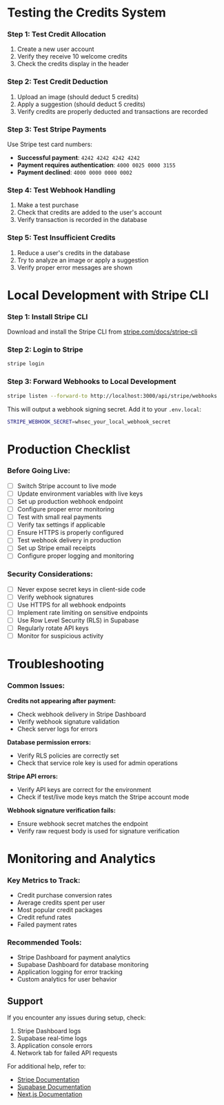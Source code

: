 # Testing the Credits System

### Step 1: Test Credit Allocation

1. Create a new user account
2. Verify they receive 10 welcome credits
3. Check the credits display in the header

### Step 2: Test Credit Deduction

1. Upload an image (should deduct 5 credits)
2. Apply a suggestion (should deduct 5 credits)
3. Verify credits are properly deducted and transactions are recorded

### Step 3: Test Stripe Payments

Use Stripe test card numbers:

- **Successful payment**: `4242 4242 4242 4242`
- **Payment requires authentication**: `4000 0025 0000 3155`
- **Payment declined**: `4000 0000 0000 0002`

### Step 4: Test Webhook Handling

1. Make a test purchase
2. Check that credits are added to the user's account
3. Verify transaction is recorded in the database

### Step 5: Test Insufficient Credits

1. Reduce a user's credits in the database
2. Try to analyze an image or apply a suggestion
3. Verify proper error messages are shown

# Local Development with Stripe CLI

### Step 1: Install Stripe CLI

Download and install the Stripe CLI from [stripe.com/docs/stripe-cli](https://stripe.com/docs/stripe-cli)

### Step 2: Login to Stripe

```bash
stripe login
```

### Step 3: Forward Webhooks to Local Development

```bash
stripe listen --forward-to http://localhost:3000/api/stripe/webhooks
```

This will output a webhook signing secret. Add it to your `.env.local`:

```bash
STRIPE_WEBHOOK_SECRET=whsec_your_local_webhook_secret
```

# Production Checklist

### Before Going Live:

- [ ] Switch Stripe account to live mode
- [ ] Update environment variables with live keys
- [ ] Set up production webhook endpoint
- [ ] Configure proper error monitoring
- [ ] Test with small real payments
- [ ] Verify tax settings if applicable
- [ ] Ensure HTTPS is properly configured
- [ ] Test webhook delivery in production
- [ ] Set up Stripe email receipts
- [ ] Configure proper logging and monitoring

### Security Considerations:

- [ ] Never expose secret keys in client-side code
- [ ] Verify webhook signatures
- [ ] Use HTTPS for all webhook endpoints
- [ ] Implement rate limiting on sensitive endpoints
- [ ] Use Row Level Security (RLS) in Supabase
- [ ] Regularly rotate API keys
- [ ] Monitor for suspicious activity

# Troubleshooting

### Common Issues:

**Credits not appearing after payment:**

- Check webhook delivery in Stripe Dashboard
- Verify webhook signature validation
- Check server logs for errors

**Database permission errors:**

- Verify RLS policies are correctly set
- Check that service role key is used for admin operations

**Stripe API errors:**

- Verify API keys are correct for the environment
- Check if test/live mode keys match the Stripe account mode

**Webhook signature verification fails:**

- Ensure webhook secret matches the endpoint
- Verify raw request body is used for signature verification

# Monitoring and Analytics

### Key Metrics to Track:

- Credit purchase conversion rates
- Average credits spent per user
- Most popular credit packages
- Credit refund rates
- Failed payment rates

### Recommended Tools:

- Stripe Dashboard for payment analytics
- Supabase Dashboard for database monitoring
- Application logging for error tracking
- Custom analytics for user behavior

## Support

If you encounter any issues during setup, check:

1. Stripe Dashboard logs
2. Supabase real-time logs
3. Application console errors
4. Network tab for failed API requests

For additional help, refer to:

- [Stripe Documentation](https://stripe.com/docs)
- [Supabase Documentation](https://supabase.com/docs)
- [Next.js Documentation](https://nextjs.org/docs)
